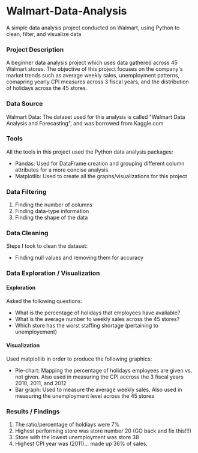 # Walmart-Data-Analysis
A simple data analysis project conducted on Walmart, using Python to clean, filter, and visualize data

### Project Description
A beginner data analysis project which uses data gathered across 45 Walmart stores. The objective of this project focuses on the company's market trends such as average weekly sales, unemployment patterns, comapring yearly CPI measures across 3 fiscal years, and the distribution of holidays across the 45 stores.

### Data Source
Walmart Data: The dataset used for this analysis is called "Walmart Data Analysis and Forecasting", and was borrowed from Kaggle.com

### Tools
All the tools in this project used the Python data analysis packages:

- Pandas: Used for DataFrame creation and grouping different column attributes for a more concise analysis
- Matplotlib: Used to create all the graphs/visualizations for this project

### Data Filtering

1. Finding the number of columns
2. Finding data-type information
3. Finding the shape of the data

### Data Cleaning

Steps I took to clean the dataset:

- Finding null values and removing them for accuracy

### Data Exploration / Visualization

#### Exploration

Asked the following questions:
- What is the percentage of holidays that employees have avaliable?
- What is the average number fo weekly sales across the 45 stores?
- Which store has the worst staffing shortage (pertaining to unemployement)

#### Visualization
Used matplotlib in order to produce the following graphics:
 - Pie-chart: Mapping the percentage of holidays employees are given vs. not given. Also used in measuring the CPI accross the 3 fiscal years 2010, 2011, and 2012
 - Bar graph: Used to measure the average weekly sales. Also used in measuring the unemployment level across the 45 stores

### Results / Findings

1. The ratio/percentage of holdiays were 7%
2. Highest performing store was store number 20 (GO back and fix this!!!)
3. Store with the lowest unemployment was store 38
4. Highest CPI year was (2011)... made up 36% of sales.



